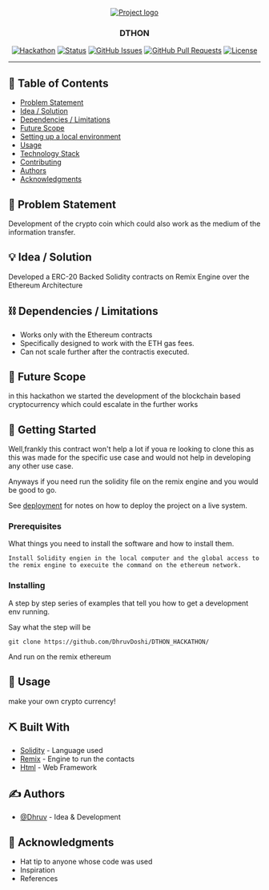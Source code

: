 <p align="center">
  <a href="" rel="noopener">
 <img src="https://i.imgur.com/AZ2iWek.png" alt="Project logo"></a>
</p>
<h3 align="center">DTHON</h3>

<div align="center">

[![Hackathon](https://img.shields.io/badge/hackathon-HackSummit-orange.svg)](https://www.srmist.edu.in/hack-summit-2019)
[![Status](https://img.shields.io/badge/status-active-success.svg)](https://github.com/DhruvDoshi/DTHON_HACKATHON)
[![GitHub Issues](https://img.shields.io/github/issues/DhruvDoshi/DTHON)](https://github.com/DhruvDoshi/DTHON_HACKATHON/issues)
[![GitHub Pull Requests](https://img.shields.io/github/issues-pr/kylelobo/The-Documentation-Compendium.svg)](https://github.com/kylelobo/The-Documentation-Compendium/pulls)
[![License](https://img.shields.io/badge/license-MIT-blue.svg)](LICENSE.md)

</div>

---

## 📝 Table of Contents

- [Problem Statement](#problem_statement)
- [Idea / Solution](#idea)
- [Dependencies / Limitations](#limitations)
- [Future Scope](#future_scope)
- [Setting up a local environment](#getting_started)
- [Usage](#usage)
- [Technology Stack](#tech_stack)
- [Contributing](../CONTRIBUTING.md)
- [Authors](#authors)
- [Acknowledgments](#acknowledgments)

## 🧐 Problem Statement <a name = "problem_statement"></a>

Development of the crypto coin which could also work as the medium of the information transfer.

## 💡 Idea / Solution <a name = "idea"></a>

Developed a ERC-20 Backed Solidity contracts on Remix Engine over the Ethereum Architecture

## ⛓️ Dependencies / Limitations <a name = "limitations"></a>

- Works only with the Ethereum contracts
- Specifically designed to work with the ETH gas fees.
- Can not scale further after the contractis executed.

## 🚀 Future Scope <a name = "future_scope"></a>

in this hackathon we started the development of the blockchain based cryptocurrency which could escalate in the further works

## 🏁 Getting Started <a name = "getting_started"></a>

Well,frankly this contract won't help a lot if youa re looking to clone this as this was made for the specific use case and would not help in developing any other use case.

Anyways if you need run the solidity file on the remix engine and you would be good to go.

See [deployment](#deployment) for notes on how to deploy the project on a live system.

### Prerequisites

What things you need to install the software and how to install them.

```
Install Solidity engien in the local computer and the global access to the remix engine to execuite the command on the ethereum network.
```

### Installing

A step by step series of examples that tell you how to get a development env running.

Say what the step will be

```
git clone https://github.com/DhruvDoshi/DTHON_HACKATHON/
```

And run on the remix ethereum



## 🎈 Usage <a name="usage"></a>

make your own crypto currency!

## ⛏️ Built With <a name = "tech_stack"></a>

- [Solidity](https://soliditylang.org/) - Language used 
- [Remix](https://remix.ethereum.org/) - Engine to run the contacts
 - [Html](https://en.wikipedia.org/wiki/HTML) - Web Framework


## ✍️ Authors <a name = "authors"></a>

- [@Dhruv](https://github.com/DhruvDoshi) - Idea & Development



## 🎉 Acknowledgments <a name = "acknowledgments"></a>

- Hat tip to anyone whose code was used
- Inspiration
- References
